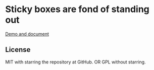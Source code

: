 Sticky boxes are fond of standing out
=====================================

[Demo and document](http://yuku-t.com/jquery-scrollchaser)

License
-------

MIT with starring the repository at GitHub. OR GPL without starring.
